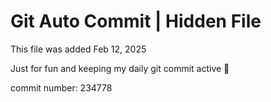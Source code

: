 # Git Auto Commit | Hidden File

This file was added Feb 12, 2025

Just for fun and keeping my daily git commit active 🤪

commit number: 234778
